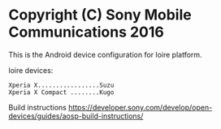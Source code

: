 Copyright (C) Sony Mobile Communications 2016
=============================================

This is the Android device configuration for loire platform.

loire devices:

    Xperia X.................Suzu
    Xperia X Compact ........Kugo

Build instructions
https://developer.sony.com/develop/open-devices/guides/aosp-build-instructions/
